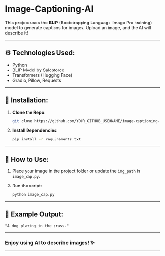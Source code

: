 # Image-Captioning-AI

This project uses the **BLIP** (Bootstrapping Language-Image Pre-training) model to generate captions for images. Upload an image, and the AI will describe it!

---

## ⚙️ **Technologies Used:**

* Python
* BLIP Model by Salesforce  
* Transformers (Hugging Face)
* Gradio, Pillow, Requests

---

## 🔧 **Installation:**

1. **Clone the Repo**:

   ```bash
   git clone https://github.com/YOUR_GITHUB_USERNAME/image-captioning-ai.git
   ```
2. **Install Dependencies**:

   ```bash
   pip install -r requirements.txt
   ```

---

## 📸 **How to Use:**

1. Place your image in the project folder or update the `img_path` in `image_cap.py`.
2. Run the script:

   ```bash
   python image_cap.py
   ```

---

## 📜 **Example Output**:

```
"A dog playing in the grass."
```

---

### Enjoy using AI to describe images! ✨

---

